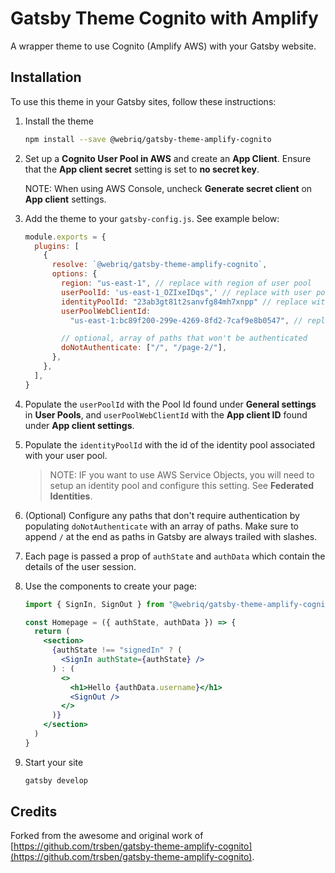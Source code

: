 # Gatsby Theme Cognito with Amplify

A wrapper theme to use Cognito (Amplify AWS) with your Gatsby website.

## Installation

To use this theme in your Gatsby sites, follow these instructions:

1. Install the theme

   ```sh
   npm install --save @webriq/gatsby-theme-amplify-cognito
   ```

2. Set up a **Cognito User Pool in AWS** and create an **App Client**. Ensure that the **App client secret** setting is set to **no secret key**.

   NOTE: When using AWS Console, uncheck **Generate secret client** on **App client** settings.

3. Add the theme to your `gatsby-config.js`. See example below:

   ```js
   module.exports = {
     plugins: [
       {
         resolve: `@webriq/gatsby-theme-amplify-cognito`,
         options: {
           region: "us-east-1", // replace with region of user pool
           userPoolId: 'us-east-1_OZIxeIDqs",' // replace with user pool id
           identityPoolId: "23ab3gt81t2sanvfg84mh7xnpp" // replace with identity pool associated with user pool
           userPoolWebClientId:
             "us-east-1:bc89f200-299e-4269-8fd2-7caf9e8b0547", // replace with app client id

           // optional, array of paths that won't be authenticated
           doNotAuthenticate: ["/", "/page-2/"],
         },
       },
     ],
   }
   ```

4. Populate the `userPoolId` with the Pool Id found under **General settings** in **User Pools**, and `userPoolWebClientId` with the **App client ID** found under **App client settings**.

5. Populate the `identityPoolId` with the id of the identity pool associated with your user pool.

   > NOTE: IF you want to use AWS Service Objects, you will need to setup an identity pool and configure this setting. See **Federated Identities**.

6. (Optional) Configure any paths that don't require authentication by populating `doNotAuthenticate` with an array of paths. Make sure to append `/` at the end as paths in Gatsby are always trailed with slashes.

7. Each page is passed a prop of `authState` and `authData` which contain the details of the user session.

8. Use the components to create your page:

   ```jsx
   import { SignIn, SignOut } from "@webriq/gatsby-theme-amplify-cognito"

   const Homepage = ({ authState, authData }) => {
     return (
       <section>
         {authState !== "signedIn" ? (
           <SignIn authState={authState} />
         ) : (
           <>
             <h1>Hello {authData.username}</h1>
             <SignOut />
           </>
         )}
       </section>
     )
   }
   ```

9. Start your site

   ```sh
   gatsby develop
   ```

## Credits

Forked from the awesome and original work of [https://github.com/trsben/gatsby-theme-amplify-cognito](https://github.com/trsben/gatsby-theme-amplify-cognito).
